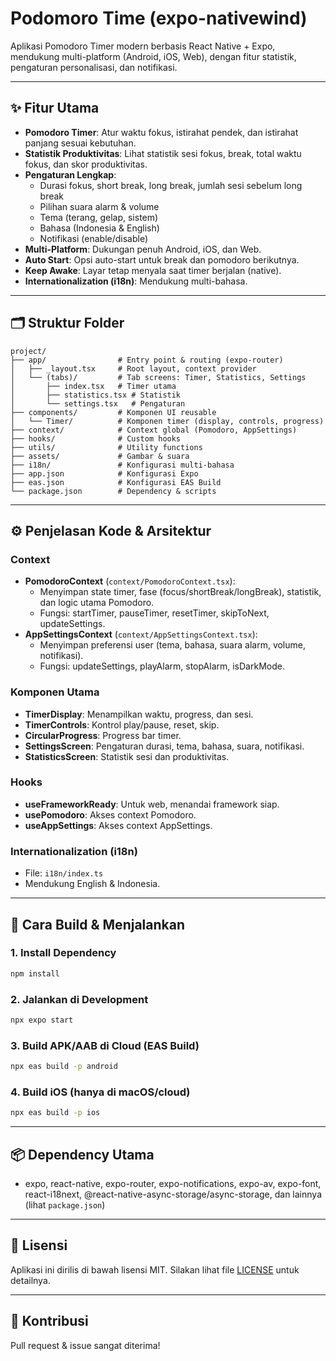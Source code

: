 # Podomoro Time (expo-nativewind)

Aplikasi Pomodoro Timer modern berbasis React Native + Expo, mendukung multi-platform (Android, iOS, Web), dengan fitur statistik, pengaturan personalisasi, dan notifikasi.

---

## ✨ Fitur Utama

- **Pomodoro Timer**: Atur waktu fokus, istirahat pendek, dan istirahat panjang sesuai kebutuhan.
- **Statistik Produktivitas**: Lihat statistik sesi fokus, break, total waktu fokus, dan skor produktivitas.
- **Pengaturan Lengkap**:
  - Durasi fokus, short break, long break, jumlah sesi sebelum long break
  - Pilihan suara alarm & volume
  - Tema (terang, gelap, sistem)
  - Bahasa (Indonesia & English)
  - Notifikasi (enable/disable)
- **Multi-Platform**: Dukungan penuh Android, iOS, dan Web.
- **Auto Start**: Opsi auto-start untuk break dan pomodoro berikutnya.
- **Keep Awake**: Layar tetap menyala saat timer berjalan (native).
- **Internationalization (i18n)**: Mendukung multi-bahasa.

---

## 🗂️ Struktur Folder

```
project/
├── app/                # Entry point & routing (expo-router)
│   ├── _layout.tsx     # Root layout, context provider
│   └── (tabs)/         # Tab screens: Timer, Statistics, Settings
│       ├── index.tsx   # Timer utama
│       ├── statistics.tsx # Statistik
│       └── settings.tsx   # Pengaturan
├── components/         # Komponen UI reusable
│   └── Timer/          # Komponen timer (display, controls, progress)
├── context/            # Context global (Pomodoro, AppSettings)
├── hooks/              # Custom hooks
├── utils/              # Utility functions
├── assets/             # Gambar & suara
├── i18n/               # Konfigurasi multi-bahasa
├── app.json            # Konfigurasi Expo
├── eas.json            # Konfigurasi EAS Build
└── package.json        # Dependency & scripts
```

---

## ⚙️ Penjelasan Kode & Arsitektur

### Context

- **PomodoroContext** (`context/PomodoroContext.tsx`):
  - Menyimpan state timer, fase (focus/shortBreak/longBreak), statistik, dan logic utama Pomodoro.
  - Fungsi: startTimer, pauseTimer, resetTimer, skipToNext, updateSettings.
- **AppSettingsContext** (`context/AppSettingsContext.tsx`):
  - Menyimpan preferensi user (tema, bahasa, suara alarm, volume, notifikasi).
  - Fungsi: updateSettings, playAlarm, stopAlarm, isDarkMode.

### Komponen Utama

- **TimerDisplay**: Menampilkan waktu, progress, dan sesi.
- **TimerControls**: Kontrol play/pause, reset, skip.
- **CircularProgress**: Progress bar timer.
- **SettingsScreen**: Pengaturan durasi, tema, bahasa, suara, notifikasi.
- **StatisticsScreen**: Statistik sesi dan produktivitas.

### Hooks

- **useFrameworkReady**: Untuk web, menandai framework siap.
- **usePomodoro**: Akses context Pomodoro.
- **useAppSettings**: Akses context AppSettings.

### Internationalization (i18n)

- File: `i18n/index.ts`
- Mendukung English & Indonesia.

---

## 🚀 Cara Build & Menjalankan

### 1. Install Dependency

```sh
npm install
```

### 2. Jalankan di Development

```sh
npx expo start
```

### 3. Build APK/AAB di Cloud (EAS Build)

```sh
npx eas build -p android
```

### 4. Build iOS (hanya di macOS/cloud)

```sh
npx eas build -p ios
```

---

## 📦 Dependency Utama

- expo, react-native, expo-router, expo-notifications, expo-av, expo-font, react-i18next, @react-native-async-storage/async-storage, dan lainnya (lihat `package.json`)

---

## 📝 Lisensi

Aplikasi ini dirilis di bawah lisensi MIT. Silakan lihat file [LICENSE](./LICENSE) untuk detailnya.

---

## 🙏 Kontribusi

Pull request & issue sangat diterima!
